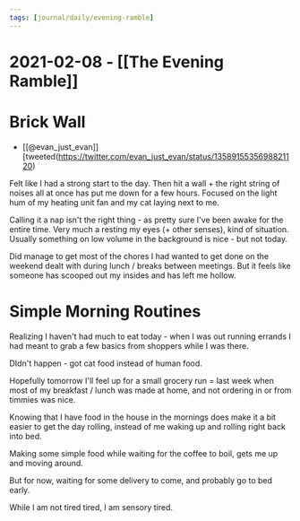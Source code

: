 ```yaml
---
tags: [journal/daily/evening-ramble]
---
```


# 2021-02-08 - [[The Evening Ramble]]

# Brick Wall

- [[@evan_just_evan]] [tweeted(https://twitter.com/evan_just_evan/status/1358915535698821120)

Felt like I had a strong start to the day. Then hit a wall + the right string of noises all at once has put me down for a few hours. Focused on the light hum of my heating unit fan and my cat laying next to me.

Calling it a nap isn't the right thing - as pretty sure I've been awake for the entire time. Very much a resting my eyes (+ other senses), kind of situation. Usually something on low volume in the background is nice - but not today.

Did manage to get most of the chores I had wanted to get done on the weekend dealt with during lunch / breaks between meetings. But it feels like someone has scooped out my insides and has left me hollow.

# Simple Morning Routines

Realizing I haven't had much to eat today - when I was out running errands I had meant to grab a few basics from shoppers while I was there.

DIdn't happen - got cat food instead of human food.

Hopefully tomorrow I'll feel up for a small grocery run = last week when most of my breakfast / lunch was made at home, and not ordering in or from timmies was nice.

Knowing that I have food in the house in the mornings does make it a bit easier to get the day rolling, instead of me waking up and rolling right back into bed.

Making some simple food while waiting for the coffee to boil, gets me up and moving around. 

But for now, waiting for some delivery to come, and probably go to bed early.

While I am not tired tired, I am sensory tired. 
